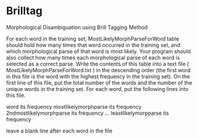 # Brilltag
Morphological Disambiguation using Brill Tagging Method

For each word in the training set, MostLikelyMorphParseForWord table should hold how many times that word occurred in the training set, and which morphological parse of that word is most likely. Your program should also collect how many times each morphological parse of each word is selected as a correct parse.
Write the contents of this table into a text file ( MostLikelyMorphParseForWord.txt ) in the descending order (the first word in this file is the word with the highest frequency in the training set). On the first line of this file, put the total number of the words and the number of the unique words in the training set. For each word, put the following lines into this file.
 
word    its frequency
mostlikelymorphparse    its frequency
2ndmostlikelymorphparse its frequency
...
leastlikelymorpparse    its frequency

leave a blank line after each word in the file